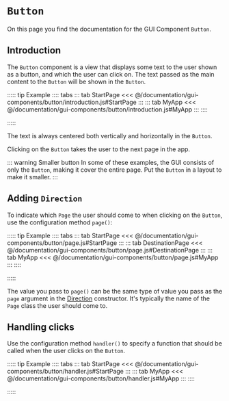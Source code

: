 # `Button`
On this page you find the documentation for the GUI Component `Button`.





## Introduction
The `Button` component is a view that displays some text to the user shown as a button, and which the user can click on. The text passed as the main content to the `Button` will be shown in the `Button`.

::::: tip Example
:::: tabs
::: tab StartPage
<<< @/documentation/gui-components/button/introduction.js#StartPage
:::
::: tab MyApp
<<< @/documentation/gui-components/button/introduction.js#MyApp
:::
::::

<ShowApp gui-component="button" filename="introduction" />

:::::

The text is always centered both vertically and horizontally in the `Button`.

Clicking on the `Button` takes the user to the next page in the app.

::: warning Smaller button
In some of these examples, the GUI consists of only the `Button`, making it cover the entire page. Put the `Button` in a layout to make it smaller.
:::



## Adding `Direction`
To indicate which `Page` the user should come to when clicking on the `Button`, use the configuration method `page()`:

::::: tip Example
:::: tabs
::: tab StartPage
<<< @/documentation/gui-components/button/page.js#StartPage
:::
::: tab DestinationPage
<<< @/documentation/gui-components/button/page.js#DestinationPage
:::
::: tab MyApp
<<< @/documentation/gui-components/button/page.js#MyApp
:::
::::

<ShowApp gui-component="button" filename="page" />

:::::

The value you pass to `page()` can be the same type of value you pass as the `page` argument in the [Direction](../../logic/classes/direction/) constructor. It's typically the name of the `Page` class the user should come to.




## Handling clicks
Use the configuration method `handler()` to specify a function that should be called when the user clicks on the `Button`.

::::: tip Example
:::: tabs
::: tab StartPage
<<< @/documentation/gui-components/button/handler.js#StartPage
:::
::: tab MyApp
<<< @/documentation/gui-components/button/handler.js#MyApp
:::
::::

<ShowApp gui-component="button" filename="handler" />

:::::